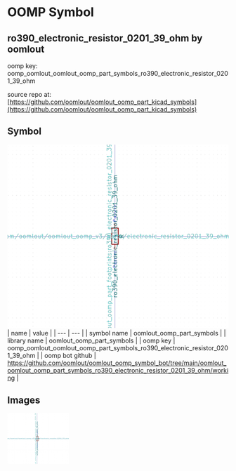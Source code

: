# OOMP Symbol  
## ro390_electronic_resistor_0201_39_ohm  by oomlout  
  
oomp key: oomp_oomlout_oomlout_oomp_part_symbols_ro390_electronic_resistor_0201_39_ohm  
  
source repo at: [https://github.com/oomlout/oomlout_oomp_part_kicad_symbols](https://github.com/oomlout/oomlout_oomp_part_kicad_symbols)  
## Symbol  
  
[![working.png](working_600.png)](working.png)  
| name | value | 
| --- | --- | 
| symbol name | oomlout_oomp_part_symbols | 
| library name | oomlout_oomp_part_symbols | 
| oomp key | oomp_oomlout_oomlout_oomp_part_symbols_ro390_electronic_resistor_0201_39_ohm | 
| oomp bot github | https://github.com/oomlout/oomlout_oomp_symbol_bot/tree/main/oomlout_oomlout_oomp_part_symbols_ro390_electronic_resistor_0201_39_ohm/working | 
## Images  
  
[![working.png](working_140.png)](working.png)  
